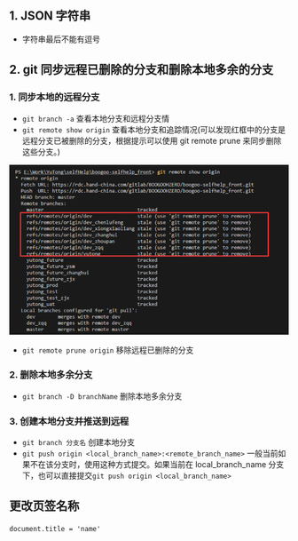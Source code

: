 ## 1. JSON 字符串

- 字符串最后不能有逗号

## 2. git 同步远程已删除的分支和删除本地多余的分支

### 1. 同步本地的远程分支

- `git branch -a` 查看本地分支和远程分支情
- `git remote show origin` 查看本地分支和追踪情况(可以发现红框中的分支是远程分支已被删除的分支，根据提示可以使用 git remote prune 来同步删除这些分支。)

![image-20200807101834366](../images/image-20200807101834366.png)

- `git remote prune origin` 移除远程已删除的分支

### 2. 删除本地多余分支

- `git branch -D branchName` 删除本地多余分支

### 3. 创建本地分支并推送到远程

- `git branch 分支名` 创建本地分支
- `git push origin <local_branch_name>:<remote_branch_name>` 一般当前如果不在该分支时，使用这种方式提交。如果当前在 local_branch_name 分支下，也可以直接提交`git push origin <local_branch_name>`

## 更改页签名称

`document.title = 'name'`
